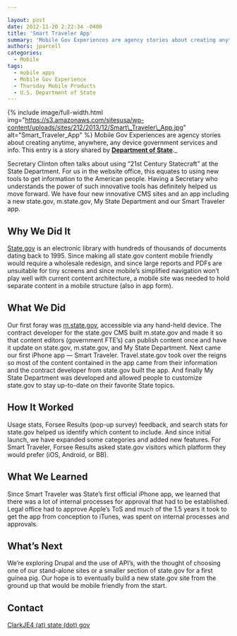 ```yaml
---

layout: post
date: 2012-11-20 2:22:34 -0400
title: 'Smart Traveler App'
summary: 'Mobile Gov Experiences are agency stories about creating anytime, anywhere, any device government services and info. This entry is a story shared by Department of State. Secretary Clinton often talks about using &amp;#8220;21st Century Statecraft&amp;#8221; at the State Department. For us in the website office, this equates to using new tools to'
authors: jparcell
categories:
  - Mobile
tags:
  - mobile apps
  - Mobile Gov Experience
  - Thursday Mobile Products
  - U.S. Department of State
---
```


{% include image/full-width.html img="https://s3.amazonaws.com/sitesusa/wp-content/uploads/sites/212/2013/12/Smart\_Traveler\_App.jpg" alt="Smart\_Traveler\_App" %}
Mobile Gov Experiences are agency stories about creating anytime, anywhere, any device government services and info. This entry is a story shared by **<a href="http://www.state.gov/" rel="nofollow">Department of State</a>**._

Secretary Clinton often talks about using &#8220;21st Century Statecraft&#8221; at the State Department. For us in the website office, this equates to using new tools to get information to the American people. Having a Secretary who understands the power of such innovative tools has definitely helped us move forward. We have four new innovative CMS sites and an app including a new state.gov, m.state.gov, My State Department and our Smart Traveler app.

## Why We Did It

[State.gov](http://www.state.gov) is an electronic library with hundreds of thousands of documents dating back to 1995. Since making all state.gov content mobile friendly would require a wholesale redesign, and since large reports and PDFs are unsuitable for tiny screens and since mobile&#8217;s simplified navigation won&#8217;t play well with current content architecture, a mobile site was needed to hold separate content in a mobile structure (also in app form).

## What We Did

Our first foray was <a href="http://m.state.gov/" rel="nofollow">m.state.gov</a>, accessible via any hand-held device. The contract developer for the state.gov CMS built m.state.gov and made it so that content editors (government FTE&#8217;s) can publish content once and have it update on state.gov, m.state.gov, and My State Department. Next came our first iPhone app &#8212; Smart Traveler. Travel.state.gov took over the reigns so most of the content contained in the app came from their information and the contract developer from state.gov built the app. And finally My State Department was developed and allowed people to customize state.gov to stay up-to-date on their favorite State topics.

## How It Worked

Usage stats, Forsee Results (pop-up survey) feedback, and search stats for state.gov helped us identify which content to include. And since initial launch, we have expanded some categories and added new features. For Smart Traveler, Forsee Results asked state.gov visitors which platform they would prefer (iOS, Android, or BB).

## What We Learned

Since Smart Traveler was State&#8217;s first official iPhone app, we learned that there was a lot of internal processes for approval that had to be established. Legal office had to approve Apple&#8217;s ToS and much of the 1.5 years it took to get the app from conception to iTunes, was spent on internal processes and approvals.

## What&#8217;s Next

We&#8217;re exploring Drupal and the use of API&#8217;s, with the thought of choosing one of our stand-alone sites or a smaller section of state.gov for a first guinea pig. Our hope is to eventually build a new state.gov site from the ground up that would be mobile friendly from the start.

## Contact

[ClarkJE4 (at) state (dot) gov](mailto:ClarkJE4@state.gov "email")